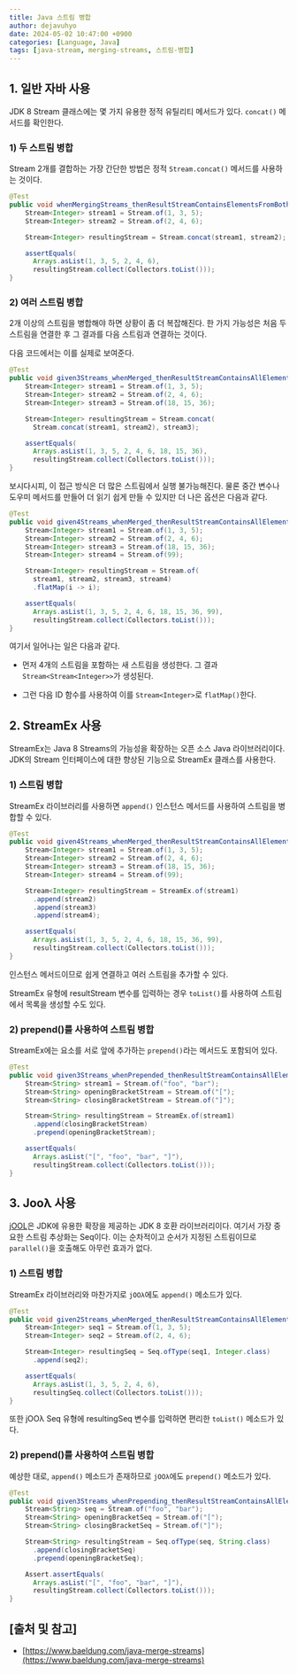 ```yaml
---
title: Java 스트림 병합
author: dejavuhyo
date: 2024-05-02 10:47:00 +0900
categories: [Language, Java]
tags: [java-stream, merging-streams, 스트림-병합]
---
```


## 1. 일반 자바 사용
JDK 8 Stream 클래스에는 몇 가지 유용한 정적 유틸리티 메서드가 있다. `concat()` 메서드를 확인한다.

### 1) 두 스트림 병합
Stream 2개를 결합하는 가장 간단한 방법은 정적 `Stream.concat()` 메서드를 사용하는 것이다.

```java
@Test
public void whenMergingStreams_thenResultStreamContainsElementsFromBoth() {
    Stream<Integer> stream1 = Stream.of(1, 3, 5);
    Stream<Integer> stream2 = Stream.of(2, 4, 6);

    Stream<Integer> resultingStream = Stream.concat(stream1, stream2);

    assertEquals(
      Arrays.asList(1, 3, 5, 2, 4, 6),
      resultingStream.collect(Collectors.toList()));
}
```

### 2) 여러 스트림 병합
2개 이상의 스트림을 병합해야 하면 상황이 좀 더 복잡해진다. 한 가지 가능성은 처음 두 스트림을 연결한 후 그 결과를 다음 스트림과 연결하는 것이다.

다음 코드에서는 이를 실제로 보여준다.

```java
@Test
public void given3Streams_whenMerged_thenResultStreamContainsAllElements() {
    Stream<Integer> stream1 = Stream.of(1, 3, 5);
    Stream<Integer> stream2 = Stream.of(2, 4, 6);
    Stream<Integer> stream3 = Stream.of(18, 15, 36);

    Stream<Integer> resultingStream = Stream.concat(
      Stream.concat(stream1, stream2), stream3);

    assertEquals(
      Arrays.asList(1, 3, 5, 2, 4, 6, 18, 15, 36),
      resultingStream.collect(Collectors.toList()));
}
```

보시다시피, 이 접근 방식은 더 많은 스트림에서 실행 불가능해진다. 물론 중간 변수나 도우미 메서드를 만들어 더 읽기 쉽게 만들 수 있지만 더 나은 옵션은 다음과 같다.

```java
@Test
public void given4Streams_whenMerged_thenResultStreamContainsAllElements() {
    Stream<Integer> stream1 = Stream.of(1, 3, 5);
    Stream<Integer> stream2 = Stream.of(2, 4, 6);
    Stream<Integer> stream3 = Stream.of(18, 15, 36);
    Stream<Integer> stream4 = Stream.of(99);

    Stream<Integer> resultingStream = Stream.of(
      stream1, stream2, stream3, stream4)
      .flatMap(i -> i);

    assertEquals(
      Arrays.asList(1, 3, 5, 2, 4, 6, 18, 15, 36, 99),
      resultingStream.collect(Collectors.toList()));
}
```

여기서 일어나는 일은 다음과 같다.

* 먼저 4개의 스트림을 포함하는 새 스트림을 생성한다. 그 결과 `Stream<Stream<Integer>>`가 생성된다.

* 그런 다음 ID 함수를 사용하여 이를 `Stream<Integer>`로 `flatMap()`한다.

## 2. StreamEx 사용
StreamEx는 Java 8 Streams의 가능성을 확장하는 오픈 소스 Java 라이브러리이다. JDK의 Stream 인터페이스에 대한 향상된 기능으로 StreamEx 클래스를 사용한다.

### 1) 스트림 병합
StreamEx 라이브러리를 사용하면 `append()` 인스턴스 메서드를 사용하여 스트림을 병합할 수 있다.

```java
@Test
public void given4Streams_whenMerged_thenResultStreamContainsAllElements() {
    Stream<Integer> stream1 = Stream.of(1, 3, 5);
    Stream<Integer> stream2 = Stream.of(2, 4, 6);
    Stream<Integer> stream3 = Stream.of(18, 15, 36);
    Stream<Integer> stream4 = Stream.of(99);

    Stream<Integer> resultingStream = StreamEx.of(stream1)
      .append(stream2)
      .append(stream3)
      .append(stream4);

    assertEquals(
      Arrays.asList(1, 3, 5, 2, 4, 6, 18, 15, 36, 99),
      resultingStream.collect(Collectors.toList()));
}
```

인스턴스 메서드이므로 쉽게 연결하고 여러 스트림을 추가할 수 있다.

StreamEx 유형에 resultStream 변수를 입력하는 경우 `toList()`를 사용하여 스트림에서 목록을 생성할 수도 있다.

### 2) prepend()를 사용하여 스트림 병합
StreamEx에는 요소를 서로 앞에 추가하는 `prepend()`라는 메서드도 포함되어 있다.

```java
@Test
public void given3Streams_whenPrepended_thenResultStreamContainsAllElements() {
    Stream<String> stream1 = Stream.of("foo", "bar");
    Stream<String> openingBracketStream = Stream.of("[");
    Stream<String> closingBracketStream = Stream.of("]");

    Stream<String> resultingStream = StreamEx.of(stream1)
      .append(closingBracketStream)
      .prepend(openingBracketStream);

    assertEquals(
      Arrays.asList("[", "foo", "bar", "]"),
      resultingStream.collect(Collectors.toList()));
}
```

## 3. Jooλ 사용
[jOOL](https://github.com/jOOQ/jOOL)은 JDK에 유용한 확장을 제공하는 JDK 8 호환 라이브러리이다. 여기서 가장 중요한 스트림 추상화는 Seq이다. 이는 순차적이고 순서가 지정된 스트림이므로 `parallel()`을 호출해도 아무런 효과가 없다.

### 1) 스트림 병합
StreamEx 라이브러리와 마찬가지로 `jOOλ`에도 `append()` 메소드가 있다.

```java
@Test
public void given2Streams_whenMerged_thenResultStreamContainsAllElements() {
    Stream<Integer> seq1 = Stream.of(1, 3, 5);
    Stream<Integer> seq2 = Stream.of(2, 4, 6);

    Stream<Integer> resultingSeq = Seq.ofType(seq1, Integer.class)
      .append(seq2);

    assertEquals(
      Arrays.asList(1, 3, 5, 2, 4, 6),
      resultingSeq.collect(Collectors.toList()));
}
```

또한 jOOλ Seq 유형에 resultingSeq 변수를 입력하면 편리한 `toList()` 메소드가 있다.

### 2) prepend()를 사용하여 스트림 병합
예상한 대로, `append()` 메소드가 존재하므로 `jOOλ`에도 `prepend()` 메소드가 있다.

```java
@Test
public void given3Streams_whenPrepending_thenResultStreamContainsAllElements() {
    Stream<String> seq = Stream.of("foo", "bar");
    Stream<String> openingBracketSeq = Stream.of("[");
    Stream<String> closingBracketSeq = Stream.of("]");

    Stream<String> resultingStream = Seq.ofType(seq, String.class)
      .append(closingBracketSeq)
      .prepend(openingBracketSeq);

    Assert.assertEquals(
      Arrays.asList("[", "foo", "bar", "]"),
      resultingStream.collect(Collectors.toList()));
}
```

## [출처 및 참고]
* [https://www.baeldung.com/java-merge-streams](https://www.baeldung.com/java-merge-streams)
